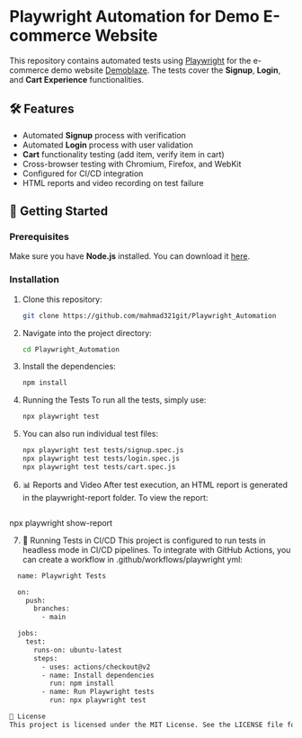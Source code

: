 # Playwright Automation for Demo E-commerce Website

This repository contains automated tests using [Playwright](https://playwright.dev) for the e-commerce demo website [Demoblaze](https://demoblaze.com/). The tests cover the **Signup**, **Login**, and **Cart Experience** functionalities.

## 🛠 Features

- Automated **Signup** process with verification
- Automated **Login** process with user validation
- **Cart** functionality testing (add item, verify item in cart)
- Cross-browser testing with Chromium, Firefox, and WebKit
- Configured for CI/CD integration
- HTML reports and video recording on test failure

## 🚀 Getting Started

### Prerequisites
Make sure you have **Node.js** installed. You can download it [here](https://nodejs.org/).

### Installation
1. Clone this repository:
   ```bash
   git clone https://github.com/mahmad321git/Playwright_Automation


2. Navigate into the project directory:
    ```bash
    cd Playwright_Automation

3. Install the dependencies:
    ```bash
    npm install

4. Running the Tests
    To run all the tests, simply use:
    ```bash
    npx playwright test

5. You can also run individual test files:
    ```bash
    npx playwright test tests/signup.spec.js
    npx playwright test tests/login.spec.js
    npx playwright test tests/cart.spec.js


6. 📊 Reports and Video
  After test execution, an HTML report is generated in the playwright-report folder. To view the report:
    ```bash
  npx playwright show-report


7. 🧪 Running Tests in CI/CD
This project is configured to run tests in headless mode in CI/CD pipelines. To integrate with GitHub Actions, you can create a workflow in .github/workflows/playwright yml:
```bash
  name: Playwright Tests

  on:
    push:
      branches:
        - main

  jobs:
    test:
      runs-on: ubuntu-latest
      steps:
        - uses: actions/checkout@v2
        - name: Install dependencies
          run: npm install
        - name: Run Playwright tests
          run: npx playwright test

📝 License
This project is licensed under the MIT License. See the LICENSE file for details.

